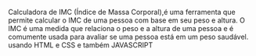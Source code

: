 Calculadora de IMC (Índice de Massa Corporal),é uma ferramenta que permite calcular o IMC de uma pessoa com base em seu peso e altura. O IMC é uma medida que relaciona o peso e a altura de uma pessoa e é comumente usada para avaliar se uma pessoa está em um peso saudável. usando HTML e CSS e também JAVASCRIPT
